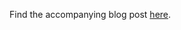 Find the accompanying blog post [here](www.davidweik.org/blog/creating-data-driven-content-in-sas-visual-analytics).
